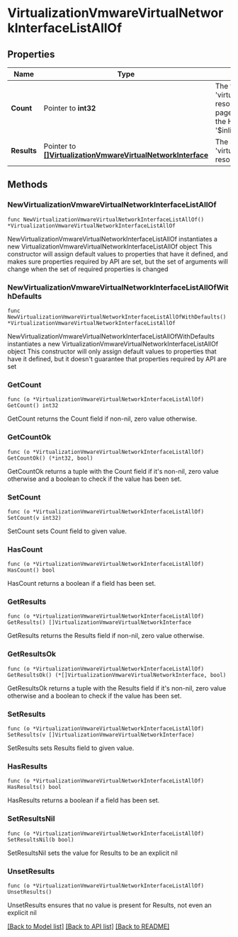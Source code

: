 # VirtualizationVmwareVirtualNetworkInterfaceListAllOf

## Properties

Name | Type | Description | Notes
------------ | ------------- | ------------- | -------------
**Count** | Pointer to **int32** | The total number of &#39;virtualization.VmwareVirtualNetworkInterface&#39; resources matching the request, accross all pages. The &#39;Count&#39; attribute is included when the HTTP GET request includes the &#39;$inlinecount&#39; parameter. | [optional] 
**Results** | Pointer to [**[]VirtualizationVmwareVirtualNetworkInterface**](VirtualizationVmwareVirtualNetworkInterface.md) | The array of &#39;virtualization.VmwareVirtualNetworkInterface&#39; resources matching the request. | [optional] 

## Methods

### NewVirtualizationVmwareVirtualNetworkInterfaceListAllOf

`func NewVirtualizationVmwareVirtualNetworkInterfaceListAllOf() *VirtualizationVmwareVirtualNetworkInterfaceListAllOf`

NewVirtualizationVmwareVirtualNetworkInterfaceListAllOf instantiates a new VirtualizationVmwareVirtualNetworkInterfaceListAllOf object
This constructor will assign default values to properties that have it defined,
and makes sure properties required by API are set, but the set of arguments
will change when the set of required properties is changed

### NewVirtualizationVmwareVirtualNetworkInterfaceListAllOfWithDefaults

`func NewVirtualizationVmwareVirtualNetworkInterfaceListAllOfWithDefaults() *VirtualizationVmwareVirtualNetworkInterfaceListAllOf`

NewVirtualizationVmwareVirtualNetworkInterfaceListAllOfWithDefaults instantiates a new VirtualizationVmwareVirtualNetworkInterfaceListAllOf object
This constructor will only assign default values to properties that have it defined,
but it doesn't guarantee that properties required by API are set

### GetCount

`func (o *VirtualizationVmwareVirtualNetworkInterfaceListAllOf) GetCount() int32`

GetCount returns the Count field if non-nil, zero value otherwise.

### GetCountOk

`func (o *VirtualizationVmwareVirtualNetworkInterfaceListAllOf) GetCountOk() (*int32, bool)`

GetCountOk returns a tuple with the Count field if it's non-nil, zero value otherwise
and a boolean to check if the value has been set.

### SetCount

`func (o *VirtualizationVmwareVirtualNetworkInterfaceListAllOf) SetCount(v int32)`

SetCount sets Count field to given value.

### HasCount

`func (o *VirtualizationVmwareVirtualNetworkInterfaceListAllOf) HasCount() bool`

HasCount returns a boolean if a field has been set.

### GetResults

`func (o *VirtualizationVmwareVirtualNetworkInterfaceListAllOf) GetResults() []VirtualizationVmwareVirtualNetworkInterface`

GetResults returns the Results field if non-nil, zero value otherwise.

### GetResultsOk

`func (o *VirtualizationVmwareVirtualNetworkInterfaceListAllOf) GetResultsOk() (*[]VirtualizationVmwareVirtualNetworkInterface, bool)`

GetResultsOk returns a tuple with the Results field if it's non-nil, zero value otherwise
and a boolean to check if the value has been set.

### SetResults

`func (o *VirtualizationVmwareVirtualNetworkInterfaceListAllOf) SetResults(v []VirtualizationVmwareVirtualNetworkInterface)`

SetResults sets Results field to given value.

### HasResults

`func (o *VirtualizationVmwareVirtualNetworkInterfaceListAllOf) HasResults() bool`

HasResults returns a boolean if a field has been set.

### SetResultsNil

`func (o *VirtualizationVmwareVirtualNetworkInterfaceListAllOf) SetResultsNil(b bool)`

 SetResultsNil sets the value for Results to be an explicit nil

### UnsetResults
`func (o *VirtualizationVmwareVirtualNetworkInterfaceListAllOf) UnsetResults()`

UnsetResults ensures that no value is present for Results, not even an explicit nil

[[Back to Model list]](../README.md#documentation-for-models) [[Back to API list]](../README.md#documentation-for-api-endpoints) [[Back to README]](../README.md)


